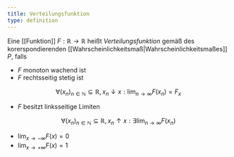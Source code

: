 ```yaml
---
title: Verteilungsfunktion
type: definition
---
```


Eine [[Funktion]] $F : \mathbb{R} \to \mathbb{R}$ heißt *Verteilungsfunktion* gemäß des korerspondierenden [[Wahrscheinlichkeitsmaß|Wahrscheinlichkeitsmaßes]] $P$, falls
- $F$ monoton wachend ist
- $F$ rechtsseitig stetig ist

$$
	\forall (x_n)_{n \in \mathbb{N}} \subseteq \mathbb{R}, x_n \downarrow x : \lim_{n \to \infty} F(x_n) = F_x
$$

- $F$ besitzt linksseitige Limiten

$$
	\forall (x_n)_{n \in \mathbb{N}} \subseteq \mathbb{R}, x_n \uparrow x : \exists \lim_{n \to \infty} F(x_n)
$$

- $\lim_{x \to -\infty} F(x) = 0$
- $\lim_{x \to +\infty} F(x) = 1$